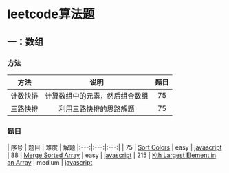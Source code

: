# leetcode算法题

## 一：数组

### 方法
| 方法 | 说明 | 题目 |
|:---:|:---:|:---:|
| 计数快排 | 计算数组中的元素，然后组合数组 | 75 |
| 三路快排 | 利用三路快排的思路解题 | 75 |

### 题目
| 序号 | 题目 | 难度 | 解题
|:---:|:---:|:---:|
| 75 | [Sort Colors](https://leetcode.com/problems/sort-colors/) | easy | [javascript](75sortColors.js)
| 88 | [Merge Sorted Array](https://leetcode.com/problems/merge-sorted-array/) | easy | [javascript](88merge.js)
| 215 | [Kth Largest Element in an Array](https://leetcode.com/problems/kth-largest-element-in-an-array/) | medium | [javascript](215findKthLargest.js)
